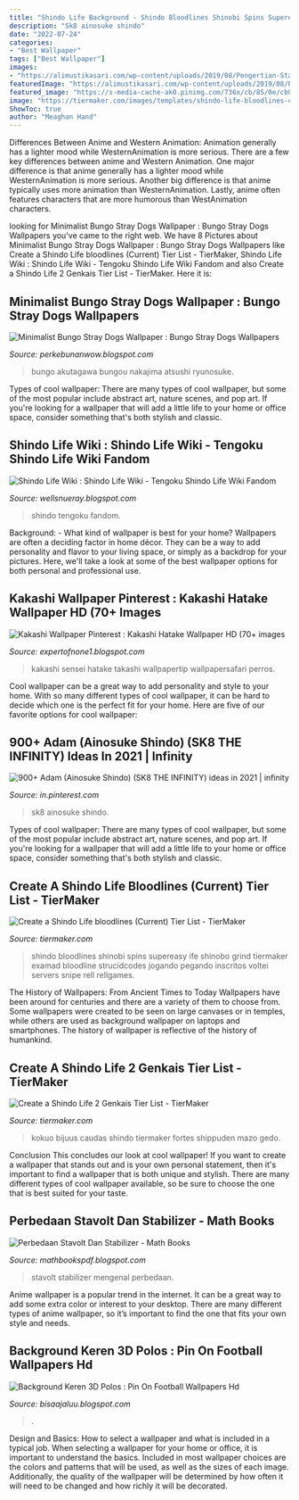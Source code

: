 ```yaml
---
title: "Shindo Life Background - Shindo Bloodlines Shinobi Spins Supereasy Ife Shinobo Grind Tiermaker Examad Bloodline Strucidcodes Jogando Pegando Inscritos Voltei Servers Snipe Rell Rellgames"
description: "Sk8 ainosuke shindo"
date: "2022-07-24"
categories:
- "Best Wallpaper"
tags: ["Best Wallpaper"]
images:
- "https://alimustikasari.com/wp-content/uploads/2019/08/Pengertian-Stavolt-660x330.jpg"
featuredImage: "https://alimustikasari.com/wp-content/uploads/2019/08/Pengertian-Stavolt-660x330.jpg"
featured_image: "https://s-media-cache-ak0.pinimg.com/736x/cb/85/0e/cb850e007c18543a0b32af75c6d4b1a0.jpg"
image: "https://tiermaker.com/images/templates/shindo-life-bloodlines-current-743933/7439331609695444.jpg"
ShowToc: true
author: "Meaghan Hand"
---
```



Differences Between Anime and Western Animation: Animation generally has a lighter mood while WesternAnimation is more serious.
There are a few key differences between anime and Western Animation. One major difference is that anime generally has a lighter mood while WesternAnimation is more serious. Another big difference is that anime typically uses more animation than WesternAnimation. Lastly, anime often features characters that are more humorous than WestAnimation characters.

	

		
looking for Minimalist Bungo Stray Dogs Wallpaper : Bungo Stray Dogs Wallpapers you've came to the right web. We have 8 Pictures about Minimalist Bungo Stray Dogs Wallpaper : Bungo Stray Dogs Wallpapers like Create a Shindo Life bloodlines (Current) Tier List - TierMaker, Shindo Life Wiki : Shindo Life Wiki - Tengoku Shindo Life Wiki Fandom and also Create a Shindo Life 2 Genkais Tier List - TierMaker. Here it is:
		
    
## Minimalist Bungo Stray Dogs Wallpaper : Bungo Stray Dogs Wallpapers

<img loading=lazy src="https://wallpapercave.com/wp/wp7270522.png" onerror="this.onerror=null;this.src='https://tse3.mm.bing.net/th?id=OIP.9qb_OACXaejU5Pz7oVP3FAHaNK&amp;pid=15.1';" alt="Minimalist Bungo Stray Dogs Wallpaper : Bungo Stray Dogs Wallpapers">

_Source: perkebunanwow.blogspot.com_

>bungo akutagawa bungou nakajima atsushi ryunosuke. 

	

Types of cool wallpaper:
There are many types of cool wallpaper, but some of the most popular include abstract art, nature scenes, and pop art. If you're looking for a wallpaper that will add a little life to your home or office space, consider something that's both stylish and classic.

    
## Shindo Life Wiki : Shindo Life Wiki - Tengoku Shindo Life Wiki Fandom

<img loading=lazy src="https://i.ytimg.com/vi/CYhl9IfTMY4/maxresdefault.jpg" onerror="this.onerror=null;this.src='https://tse3.mm.bing.net/th?id=OIP.Em0Cntt7J7UGscnH5eRnTgHaEK&amp;pid=15.1';" alt="Shindo Life Wiki : Shindo Life Wiki - Tengoku Shindo Life Wiki Fandom">

_Source: wellsnueray.blogspot.com_

>shindo tengoku fandom. 

	

Background: - What kind of wallpaper is best for your home?
Wallpapers are often a deciding factor in home décor. They can be a way to add personality and flavor to your living space, or simply as a backdrop for your pictures. Here, we'll take a look at some of the best wallpaper options for both personal and professional use.

    
## Kakashi Wallpaper Pinterest : Kakashi Hatake Wallpaper HD (70+ Images

<img loading=lazy src="https://s-media-cache-ak0.pinimg.com/736x/cb/85/0e/cb850e007c18543a0b32af75c6d4b1a0.jpg" onerror="this.onerror=null;this.src='https://tse3.mm.bing.net/th?id=OIP.QH5lY1aQOKL_19c2L_C6dgHaFj&amp;pid=15.1';" alt="Kakashi Wallpaper Pinterest : Kakashi Hatake Wallpaper HD (70+ images">

_Source: expertofnone1.blogspot.com_

>kakashi sensei hatake takashi wallpapertip wallpapersafari perros. 

	

Cool wallpaper can be a great way to add personality and style to your home. With so many different types of cool wallpaper, it can be hard to decide which one is the perfect fit for your home. Here are five of our favorite options for cool wallpaper: 

    
## 900+ Adam (Ainosuke Shindo) (SK8 THE INFINITY) Ideas In 2021 | Infinity

<img loading=lazy src="https://i.pinimg.com/474x/87/e1/a9/87e1a9386822c32051ade2be56b5a0c3.jpg" onerror="this.onerror=null;this.src='https://tse4.mm.bing.net/th?id=OIP.pEbhlmAbBv4VrL2qWCCjuAAAAA&amp;pid=15.1';" alt="900+ Adam (Ainosuke Shindo) (SK8 THE INFINITY) ideas in 2021 | infinity">

_Source: in.pinterest.com_

>sk8 ainosuke shindo. 

	

Types of cool wallpaper:
There are many types of cool wallpaper, but some of the most popular include abstract art, nature scenes, and pop art. If you're looking for a wallpaper that will add a little life to your home or office space, consider something that's both stylish and classic.

    
## Create A Shindo Life Bloodlines (Current) Tier List - TierMaker

<img loading=lazy src="https://tiermaker.com/images/templates/shindo-life-bloodlines-current-743933/7439331609695444.jpg" onerror="this.onerror=null;this.src='https://tse4.mm.bing.net/th?id=OIP._OcLffd1DZo073PtzmRa6QHaFj&amp;pid=15.1';" alt="Create a Shindo Life bloodlines (Current) Tier List - TierMaker">

_Source: tiermaker.com_

>shindo bloodlines shinobi spins supereasy ife shinobo grind tiermaker examad bloodline strucidcodes jogando pegando inscritos voltei servers snipe rell rellgames. 

	

The History of Wallpapers: From Ancient Times to Today
Wallpapers have been around for centuries and there are a variety of them to choose from. Some wallpapers were created to be seen on large canvases or in temples, while others are used as background wallpaper on laptops and smartphones. The history of wallpaper is reflective of the history of humankind.

    
## Create A Shindo Life 2 Genkais Tier List - TierMaker

<img loading=lazy src="https://tiermaker.com/images/templates/6958001607177417.png" onerror="this.onerror=null;this.src='https://tse3.mm.bing.net/th?id=OIP.EgEAuqWq9jUbGoFJdfE00gHaHU&amp;pid=15.1';" alt="Create a Shindo Life 2 Genkais Tier List - TierMaker">

_Source: tiermaker.com_

>kokuo bijuus caudas shindo tiermaker fortes shippuden mazo gedo. 

	

Conclusion
This concludes our look at cool wallpaper! If you want to create a wallpaper that stands out and is your own personal statement, then it's important to find a wallpaper that is both unique and stylish. There are many different types of cool wallpaper available, so be sure to choose the one that is best suited for your taste.

    
## Perbedaan Stavolt Dan Stabilizer - Math Books

<img loading=lazy src="https://alimustikasari.com/wp-content/uploads/2019/08/Pengertian-Stavolt-660x330.jpg" onerror="this.onerror=null;this.src='https://tse4.mm.bing.net/th?id=OIP.GT5dpSaquas_C7PBHL-m0gHaDt&amp;pid=15.1';" alt="Perbedaan Stavolt Dan Stabilizer - Math Books">

_Source: mathbookspdf.blogspot.com_

>stavolt stabilizer mengenal perbedaan. 

	

Anime wallpaper is a popular trend in the internet. It can be a great way to add some extra color or interest to your desktop. There are many different types of anime wallpaper, so it’s important to find the one that fits your own style and needs.

    
## Background Keren 3D Polos : Pin On Football Wallpapers Hd

<img loading=lazy src="https://i1.wp.com/www.wallpapertip.com/wmimgs/39-398799_gambar-warna-polos-keren.jpg" onerror="this.onerror=null;this.src='https://tse2.mm.bing.net/th?id=OIP.0yQEctiW3Br0aW86FXic1gHaHa&amp;pid=15.1';" alt="Background Keren 3D Polos : Pin On Football Wallpapers Hd">

_Source: bisaajaluu.blogspot.com_

>. 

	

Design and Basics: How to select a wallpaper and what is included in a typical job.
When selecting a wallpaper for your home or office, it is important to understand the basics. Included in most wallpaper choices are the colors and patterns that will be used, as well as the sizes of each image. Additionally, the quality of the wallpaper will be determined by how often it will need to be changed and how richly it will be decorated.

